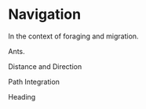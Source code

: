 # Navigation

In the context of foraging and migration.

Ants.

Distance and Direction

Path Integration

Heading
